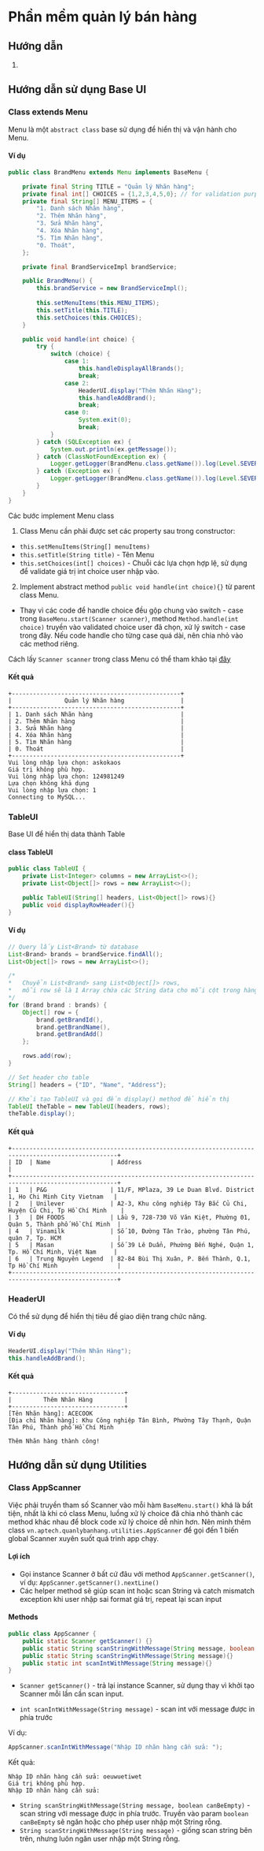 # Phần mềm quản lý bán hàng

## Hướng dẫn
1. 

## Hướng dẫn sử dụng Base UI

### Class extends Menu
Menu là một `abstract class` base sử dụng để hiển thị và vận hành cho Menu.

#### Ví dụ
```java
public class BrandMenu extends Menu implements BaseMenu {

    private final String TITLE = "Quản lý Nhãn hàng";
    private final int[] CHOICES = {1,2,3,4,5,0}; // for validation purpose
    private final String[] MENU_ITEMS = {
        "1. Danh sách Nhãn hàng",
        "2. Thêm Nhãn hàng",
        "3. Sửa Nhãn hàng",
        "4. Xóa Nhãn hàng",
        "5. Tìm Nhãn hàng",
        "0. Thoát",
    };

    private final BrandServiceImpl brandService;

    public BrandMenu() {
        this.brandService = new BrandServiceImpl();
        
        this.setMenuItems(this.MENU_ITEMS);
        this.setTitle(this.TITLE);
        this.setChoices(this.CHOICES);
    }

    public void handle(int choice) {
        try {
            switch (choice) {
                case 1:
                    this.handleDisplayAllBrands();
                    break;
                case 2:
                    HeaderUI.display("Thêm Nhãn Hàng");
                    this.handleAddBrand();
                    break;
                case 0:
                    System.exit(0);
                    break;
            }
        } catch (SQLException ex) {
            System.out.println(ex.getMessage());
        } catch (ClassNotFoundException ex) {
            Logger.getLogger(BrandMenu.class.getName()).log(Level.SEVERE, null, ex);
        } catch (Exception ex) {
            Logger.getLogger(BrandMenu.class.getName()).log(Level.SEVERE, null, ex);
        }
    }
}
```

Các bước implement Menu class

1. Class Menu cần phải được set các property sau trong constructor: 

- `this.setMenuItems(String[] menuItems)`
- `this.setTitle(String title)` - Tên Menu
- `this.setChoices(int[] choices)` - Chuỗi các lựa chọn hợp lệ, sử dụng để validate giá trị int choice user nhập vào.

2. Implement abstract method `public void handle(int choice){}` từ parent class Menu.

- Thay vì các code để handle choice đều gộp chung vào switch - case trong `BaseMenu.start(Scanner scanner)`, method `Method.handle(int choice)` truyền vào validated choice user đã chọn, xử lý switch - case trong đây. Nếu code handle cho từng case quá dài, nên chia nhỏ vào các method riêng.

Cách lấy `Scanner scanner` trong class Menu có thể tham khảo tại [đây](#appscanner)
#### Kết quả
```
+------------------------------------------------+
|               Quản lý Nhãn hàng                |
+------------------------------------------------+
| 1. Danh sách Nhãn hàng                         |
| 2. Thêm Nhãn hàng                              |
| 3. Sửa Nhãn hàng                               |
| 4. Xóa Nhãn hàng                               |
| 5. Tìm Nhãn hàng                               |
| 0. Thoát                                       |
+------------------------------------------------+
Vui lòng nhập lựa chọn: askokaos
Giá trị không phù hợp.
Vui lòng nhập lựa chọn: 124981249
Lựa chọn không khả dụng
Vui lòng nhập lựa chọn: 1
Connecting to MySQL...
```

### TableUI
Base UI để hiển thị data thành Table

#### class TableUI
```java
public class TableUI {
    private List<Integer> columns = new ArrayList<>();
    private List<Object[]> rows = new ArrayList<>();

    public TableUI(String[] headers, List<Object[]> rows){}
    public void displayRowHeader(){}
}
```

#### Ví dụ
```java
// Query lấy List<Brand> từ database
List<Brand> brands = brandService.findAll();
List<Object[]> rows = new ArrayList<>();

/*
*   Chuyển List<Brand> sang List<Object[]> rows, 
*   mỗi row sẽ là 1 Array chứa các String data cho mỗi cột trong hàng 
*/
for (Brand brand : brands) {
    Object[] row = {
        brand.getBrandId(),
        brand.getBrandName(),
        brand.getBrandAdd()
    };

    rows.add(row);
}

// Set header cho table
String[] headers = {"ID", "Name", "Address"};

// Khởi tạo TableUI và gọi đến display() method để hiển thị
TableUI theTable = new TableUI(headers, rows);
theTable.display();
```

#### Kết quả
```
+----------------------------------------------------------------------------------------------------+
| ID  | Name                 | Address                                                               |
+----------------------------------------------------------------------------------------------------+
| 1   | P&G                  | 11/F, MPlaza, 39 Le Duan Blvd. District 1, Ho Chi Minh City Vietnam   |
| 2   | Unilever             | A2-3, Khu công nghiệp Tây Bắc Củ Chi, Huyện Củ Chi, Tp Hồ Chí Minh    |
| 3   | DH FOODS             | Lầu 9, 728-730 Võ Văn Kiệt, Phường 01, Quận 5, Thành phố Hồ Chí Minh  |
| 4   | Vinamilk             | Số 10, Đường Tân Trào, phường Tân Phú, quận 7, Tp. HCM                |
| 5   | Masan                | Số 39 Lê Duẩn, Phường Bến Nghé, Quận 1, Tp. Hồ Chí Minh, Việt Nam     |
| 6   | Trung Nguyên Legend  | 82-84 Bùi Thị Xuân, P. Bến Thành, Q.1, Tp Hồ Chí Minh                 |
+----------------------------------------------------------------------------------------------------+
```

### HeaderUI
Có thể sử dụng để hiển thị tiêu đề giao diện trang chức năng.

#### Ví dụ
```java
HeaderUI.display("Thêm Nhãn Hàng");
this.handleAddBrand();
```
#### Kết quả
```
+--------------------------------+
|         Thêm Nhãn Hàng         |
+--------------------------------+
[Tên Nhãn hàng]: ACECOOK
[Địa chỉ Nhãn hàng]: Khu Công nghiệp Tân Bình, Phường Tây Thạnh, Quận Tân Phú, Thành phố Hồ Chí Minh

Thêm Nhãn hàng thành công!
```


## Hướng dẫn sử dụng Utilities

### Class AppScanner
Việc phải truyền tham số Scanner vào mỗi hàm `BaseMenu.start()` khá là bất tiện, nhất là khi có class Menu, luồng xử lý choice đã chia nhỏ thành các method khác nhau để block code xử lý choice dễ nhìn hơn.
Nên mình thêm class `vn.aptech.quanlybanhang.utilities.AppScanner` để gọi đến 1 biến global Scanner xuyên suốt quá trình app chạy.

#### Lợi ích
- Gọi instance Scanner ở bất cứ đâu với method `AppScanner.getScanner()`, ví dụ: `AppScanner.getScanner().nextLine()`
- Các helper method sẽ giúp scan int hoặc scan String và catch mismatch exception khi user nhập sai format giá trị, repeat lại scan input

#### Methods

```java
public class AppScanner {
    public static Scanner getScanner() {}
    public static String scanStringWithMessage(String message, boolean canBeEmpty){}
    public static String scanStringWithMessage(String message){}
    public static int scanIntWithMessage(String message){}
}
```
- `Scanner getScanner()` - trả lại instance Scanner, sử dụng thay vì khởi tạo Scanner mỗi lần cần scan input.

- `int scanIntWithMessage(String message)` - scan int với message được in phía trước

Ví dụ:
```java
AppScanner.scanIntWithMessage("Nhập ID nhãn hàng cần sửa: ");
```

Kết quả:
```
Nhập ID nhãn hàng cần sửa: oeuwuetiwet
Giá trị không phù hợp.
Nhập ID nhãn hàng cần sửa: 
```

- `String scanStringWithMessage(String message, boolean canBeEmpty)` - scan string với message được in phía trước. Truyền vào param `boolean canBeEmpty` sẽ ngăn hoặc cho phép user nhập một String rỗng.
- `String scanStringWithMessage(String message)` - giống scan string bên trên, nhưng luôn ngăn user nhập một String rỗng.

